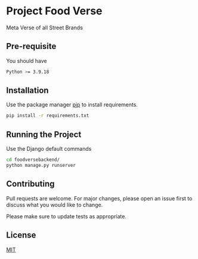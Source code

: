 # Project Food Verse

Meta Verse of all Street Brands

## Pre-requisite 

You should have

```bash
Python >= 3.9.18
```

## Installation

Use the package manager [pip](https://pip.pypa.io/en/stable/) to install requirements.

```bash
pip install -r requirements.txt
```

## Running the Project

Use the Django default commands

```bash
cd foodversebackend/
python manage.py runserver
```

## Contributing

Pull requests are welcome. For major changes, please open an issue first
to discuss what you would like to change.

Please make sure to update tests as appropriate.

## License

[MIT](https://choosealicense.com/licenses/mit/)
